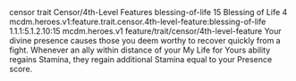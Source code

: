 <ability>
  <metadata>
    <class>censor</class>
    <feature_type>trait</feature_type>
    <file_dpath>Censor/4th-Level Features</file_dpath>
    <item_id>blessing-of-life</item_id>
    <item_index>15</item_index>
    <item_name>Blessing of Life</item_name>
    <level>4</level>
    <scc>mcdm.heroes.v1:feature.trait.censor.4th-level-feature:blessing-of-life</scc>
    <scdc>1.1.1:5.1.2.10:15</scdc>
    <source>mcdm.heroes.v1</source>
    <type>feature/trait/censor/4th-level-feature</type>
  </metadata>
  <effects>
    <effect type="mundane">Your divine presence causes those you deem worthy to recover quickly from a fight. Whenever an ally within distance of your My Life for Yours ability regains Stamina, they regain additional Stamina equal to your Presence score.</effect>
  </effects>
</ability>
